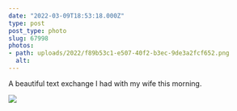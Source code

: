 ```yaml
---
date: "2022-03-09T18:53:18.000Z"
type: post 
post_type: photo
slug: 67998
photos: 
- path: uploads/2022/f89b53c1-e507-40f2-b3ec-9de3a2fcf652.png
  alt: 
---
```

A beautiful text exchange I had with my wife this morning. 


![](/uploads/2022/f89b53c1-e507-40f2-b3ec-9de3a2fcf652.png)
